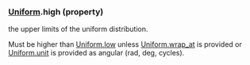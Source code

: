 ### [Uniform](Uniform.md).high (property)




the upper limits of the uniform distribution.

Must be higher than [Uniform.low](Uniform.low.md) unless [Uniform.wrap_at](Uniform.wrap_at.md) is provided or
[Uniform.unit](Uniform.unit.md) is provided as angular (rad, deg, cycles).

